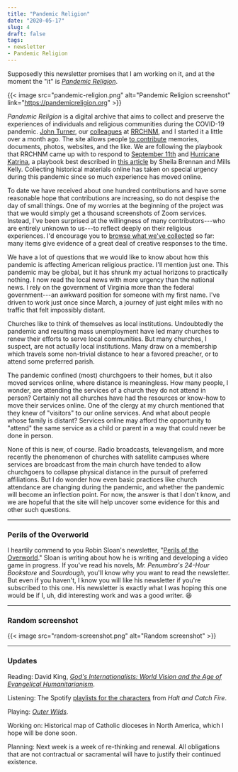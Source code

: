 ```yaml
---
title: "Pandemic Religion"
date: "2020-05-17"
slug: 4
draft: false
tags:
- newsletter
- Pandemic Religion
---
```


Supposedly this newsletter promises that I am working on it, and at the moment the "it" is [*Pandemic Religion*](https://pandemicreligion.org/).

{{< image src="pandemic-religion.png" alt="Pandemic Religion screenshot" link="https://pandemicreligion.org" >}}

*Pandemic Religion* is a digital archive that aims to collect and preserve the experiences of individuals and religious communities during the COVID-19 pandemic. [John Turner](https://johngturner.com), our [colleagues](https://pandemicreligion.org/s/contributions/page/about) at [RRCHNM](https://rrchnm.org), and I started it a little over a month ago. The site allows people [to contribute](https://pandemicreligion.org/s/contributions/page/share-your-experience) memories, documents, photos, websites, and the like. We are following the playbook that RRCHNM came up with to respond to [September 11th](https://911digitalarchive.org) and [Hurricane Katrina](http://hurricanearchive.org), a playbook best described in [this article](https://rrchnm.org/essay/why-collecting-history-online-is-web-1-5/) by Sheila Brennan and Mills Kelly. Collecting historical materials online has taken on special urgency during this pandemic since so much experience has moved online.

To date we have received about one hundred contributions and have some reasonable hope that contributions are increasing, so do not despise the day of small things. One of my worries at the beginning of the project was that we would simply get a thousand screenshots of Zoom services. Instead, I've been surprised at the willingness of many contributors---who are entirely unknown to us---to reflect deeply on their religious experiences. I'd encourage you to [browse what we've collected](https://pandemicreligion.org/s/contributions/item) so far: many items give evidence of a great deal of creative responses to the time.

We have a lot of questions that we would like to know about how this pandemic is affecting American religious practice. I'll mention just one. This pandemic may be global, but it has shrunk my actual horizons to practically nothing. I now read the local news with more urgency than the national news. I rely on the government of Virginia more than the federal government---an awkward position for someone with my first name. I've driven to work just once since March, a journey of just eight miles with no traffic that felt impossibly distant.

Churches like to think of themselves as local institutions. Undoubtedly the pandemic and resulting mass unemployment have led many churches to renew their efforts to serve local communities. But many churches, I suspect, are not actually local institutions. Many draw on a membership which travels some non-trivial distance to hear a favored preacher, or to attend some preferred parish. 

The pandemic confined (most) churchgoers to their homes, but it also moved services online, where distance is meaningless. How many people, I wonder, are attending the services of a church they do not attend in person? Certainly not all churches have had the resources or know-how to move their services online. One of the clergy at my church mentioned that they knew of "visitors" to our online services. And what about people whose family is distant? Services online may afford the opportunity to "attend" the same service as a child or parent in a way that could never be done in person.

None of this is new, of course. Radio broadcasts, televangelism, and more recently the phenomenon of churches with satellite campuses where services are broadcast from the main church have tended to allow churchgoers to collapse physical distance in the pursuit of preferred affiliations. But I do wonder how even basic practices like church attendance are changing during the pandemic, and whether the pandemic will become an inflection point. For now, the answer is that I don't know, and we are hopeful that the site will help uncover some evidence for this and other such questions.

---------

### Perils of the Overworld

I heartily commend to you Robin Sloan's newsletter, "[Perils of the Overworld](https://www.robinsloan.com/overworld/)." Sloan is writing about how he is writing and developing a video game in progress. If you've read his novels, *Mr. Penumbra's 24-Hour Bookstore* and *Sourdough*, you'll know why you want to read the newsletter. But even if you haven't, I know you will like his newsletter if you're subscribed to this one. His newsletter is exactly what I was hoping this one would be if I, uh, did interesting work and was a good writer. 😆

------------

### Random screenshot

{{< image src="random-screenshot.png" alt="Random screenshot" >}}

------------

### Updates

Reading: David King, [*God's Internationalists: World Vision and the Age of Evangelical Humanitarianism*](https://www.upenn.edu/pennpress/book/15984.html).

Listening: The Spotify [playlists for the characters](https://open.spotify.com/user/amc_halt_and_catch_fire) from *Halt and Catch Fire*.

Playing: [*Outer Wilds*](https://www.mobiusdigitalgames.com/outer-wilds.html).

Working on: Historical map of Catholic dioceses in North America, which I hope will be done soon.

Planning: Next week is a week of re-thinking and renewal. All obligations that are not contractual or sacramental will have to justify their continued existence.
